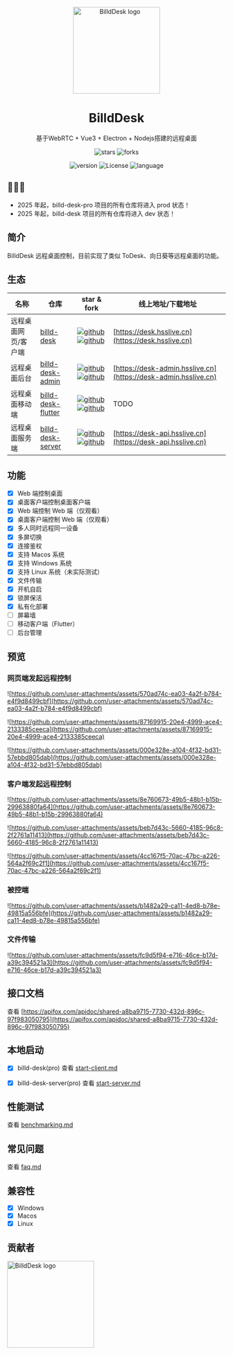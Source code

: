 <p align="center">
  <a href="https://desk.hsslive.cn" target="_blank">
    <img
      width="200"
      src="https://github.com/galaxy-s10/billd-desk/blob/main/src/assets/img/logo.png?raw=true"
      alt="BilldDesk logo"
    />
  </a>
</p>

<h1 align="center">
  BilldDesk
</h1>

<p align="center">
 基于WebRTC + Vue3 + Electron + Nodejs搭建的远程桌面
</p>

<div align="center">

![stars](https://img.shields.io/github/stars/galaxy-s10/billd-desk)
![forks](https://img.shields.io/github/forks/galaxy-s10/billd-desk)

![version](https://img.shields.io/github/package-json/v/galaxy-s10/billd-desk)
![License](https://img.shields.io/github/license/galaxy-s10/billd-desk)
![language](https://img.shields.io/github/languages/top/galaxy-s10/billd-desk)

</div>

## 🎉🎉🎉

- 2025 年起，billd-desk-pro 项目的所有仓库将进入 prod 状态！
- 2025 年起，billd-desk 项目的所有仓库将进入 dev 状态！

## 简介

BilldDesk 远程桌面控制，目前实现了类似 ToDesk、向日葵等远程桌面的功能。

## 生态

| 名称                | 仓库                                                                   | star & fork                                                                                                                                                                                                                                                                                                     | 线上地址/下载地址                                              |
| ------------------- | ---------------------------------------------------------------------- | --------------------------------------------------------------------------------------------------------------------------------------------------------------------------------------------------------------------------------------------------------------------------------------------------------------- | -------------------------------------------------------------- |
| 远程桌面网页/客户端 | [billd-desk](https://github.com/galaxy-s10/billd-desk)                 | [![github](https://img.shields.io/github/stars/galaxy-s10/billd-desk?label=star&logo=GitHub)](https://github.com/galaxy-s10/billd-desk) [![github](https://img.shields.io/github/forks/galaxy-s10/billd-desk?label=fork&logo=GitHub)](https://github.com/galaxy-s10/billd-desk)                                 | [https://desk.hsslive.cn](https://desk.hsslive.cn)             |
| 远程桌面后台        | [billd-desk-admin](https://github.com/galaxy-s10/billd-desk-admin)     | [![github](https://img.shields.io/github/stars/galaxy-s10/billd-desk-admin?label=star&logo=GitHub)](https://github.com/galaxy-s10/billd-desk) [![github](https://img.shields.io/github/forks/galaxy-s10/billd-desk-admin?label=fork&logo=GitHub)](https://github.com/galaxy-s10/billd-desk-admin)               | [https://desk-admin.hsslive.cn](https://desk-admin.hsslive.cn) |
| 远程桌面移动端      | [billd-desk-flutter](https://github.com/galaxy-s10/billd-desk-flutter) | [![github](https://img.shields.io/github/stars/galaxy-s10/billd-desk-flutter?label=star&logo=GitHub)](https://github.com/galaxy-s10/billd-desk-flutter) [![github](https://img.shields.io/github/forks/galaxy-s10/billd-desk-flutter?label=fork&logo=GitHub)](https://github.com/galaxy-s10/billd-desk-flutter) | TODO                                                           |
| 远程桌面服务端      | [billd-desk-server](https://github.com/galaxy-s10/billd-desk-server)   | [![github](https://img.shields.io/github/stars/galaxy-s10/billd-desk-server?label=star&logo=GitHub)](https://github.com/galaxy-s10/billd-desk-server) [![github](https://img.shields.io/github/forks/galaxy-s10/billd-desk-server?label=fork&logo=GitHub)](https://github.com/galaxy-s10/billd-desk-server)     | [https://desk-api.hsslive.cn](https://desk-api.hsslive.cn)     |

## 功能

- [x] Web 端控制桌面
- [x] 桌面客户端控制桌面客户端
- [x] Web 端控制 Web 端（仅观看）
- [x] 桌面客户端控制 Web 端（仅观看）
- [x] 多人同时远程同一设备
- [x] 多屏切换
- [x] 连接鉴权
- [x] 支持 Macos 系统
- [x] 支持 Windows 系统
- [x] 支持 Linux 系统（未实际测试）
- [x] 文件传输
- [x] 开机自启
- [x] 锁屏保活
- [x] 私有化部署
- [ ] 屏幕墙
- [ ] 移动客户端（Flutter）
- [ ] 后台管理

## 预览

### 网页端发起远程控制

![https://github.com/user-attachments/assets/570ad74c-ea03-4a2f-b784-e4f9d8499cbf](https://github.com/user-attachments/assets/570ad74c-ea03-4a2f-b784-e4f9d8499cbf)

![https://github.com/user-attachments/assets/87169915-20e4-4999-ace4-2133385ceeca](https://github.com/user-attachments/assets/87169915-20e4-4999-ace4-2133385ceeca)

![https://github.com/user-attachments/assets/000e328e-a104-4f32-bd31-57ebbd805dab](https://github.com/user-attachments/assets/000e328e-a104-4f32-bd31-57ebbd805dab)

### 客户端发起远程控制

![https://github.com/user-attachments/assets/8e760673-49b5-48b1-b15b-29963880fa64](https://github.com/user-attachments/assets/8e760673-49b5-48b1-b15b-29963880fa64)

![https://github.com/user-attachments/assets/beb7d43c-5660-4185-96c8-2f2761a11413](https://github.com/user-attachments/assets/beb7d43c-5660-4185-96c8-2f2761a11413)

![https://github.com/user-attachments/assets/4cc167f5-70ac-47bc-a226-564a2f69c2f1](https://github.com/user-attachments/assets/4cc167f5-70ac-47bc-a226-564a2f69c2f1)

### 被控端

![https://github.com/user-attachments/assets/b1482a29-ca11-4ed8-b78e-49815a556bfe](https://github.com/user-attachments/assets/b1482a29-ca11-4ed8-b78e-49815a556bfe)

### 文件传输

![https://github.com/user-attachments/assets/fc9d5f94-e716-46ce-b17d-a39c394521a3](https://github.com/user-attachments/assets/fc9d5f94-e716-46ce-b17d-a39c394521a3)

## 接口文档

查看 [https://apifox.com/apidoc/shared-a8ba9715-7730-432d-896c-97f983050795](https://apifox.com/apidoc/shared-a8ba9715-7730-432d-896c-97f983050795)

## 本地启动

- [x] billd-desk(pro) 查看 [start-client.md](docs/start-client.md)

- [x] billd-desk-server(pro) 查看 [start-server.md](docs/start-server.md)

## 性能测试

查看 [benchmarking.md](docs/benchmarking.md)

## 常见问题

查看 [faq.md](docs/faq.md)

## 兼容性

- [x] Windows
- [x] Macos
- [x] Linux

## 贡献者

  <a href="https://github.com/galaxy-s10/billd-desk/graphs/contributors" target="_blank">
    <img
      width="200"
      src="https://contrib.rocks/image?repo=galaxy-s10/billd-desk"
      alt="BilldDesk logo"
    />
  </a>
